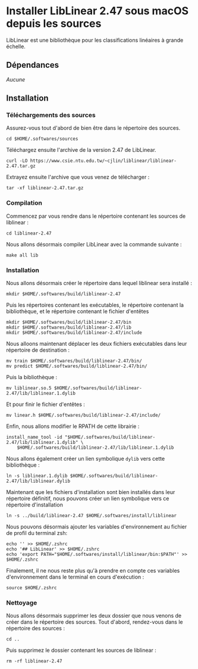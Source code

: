 # Installer LibLinear 2.47 sous macOS depuis les sources

LibLinear est une bibliothèque pour les classifications linéaires à grande
échelle.

## Dépendances

_Aucune_

## Installation

### Téléchargements des sources

Assurez-vous tout d'abord de bien être dans le répertoire des sources.

```
cd $HOME/.softwares/sources
```

Téléchargez ensuite l'archive de la version 2.47 de LibLinear.

```
curl -LO https://www.csie.ntu.edu.tw/~cjlin/liblinear/liblinear-2.47.tar.gz
```

Extrayez ensuite l'archive que vous venez de télécharger :

```
tar -xf liblinear-2.47.tar.gz
```

### Compilation

Commencez par vous rendre dans le répertoire contenant les sources de
liblinear :

```
cd liblinear-2.47
```

Nous allons désormais compiler LibLinear avec la commande suivante :

```
make all lib
```

### Installation

Nous allons désormais créer le répertoire dans lequel liblinear sera installé :

```
mkdir $HOME/.softwares/build/liblinear-2.47
```

Puis les répertoires contenant les exécutables, le répertoire contenant la
bibliothèque, et le répertoire contenant le fichier d'entêtes

```
mkdir $HOME/.softwares/build/liblinear-2.47/bin
mkdir $HOME/.softwares/build/liblinear-2.47/lib
mkdir $HOME/.softwares/build/liblinear-2.47/include
```

Nous alloons maintenant déplacer les deux fichiers exécutables dans leur
répertoire de destination :

```
mv train $HOME/.softwares/build/liblinear-2.47/bin/
mv predict $HOME/.softwares/build/liblinear-2.47/bin/
```

Puis la bibliothèque :

```
mv liblinear.so.5 $HOME/.softwares/build/liblinear-2.47/lib/liblinear.1.dylib
```

Et pour finir le fichier d'entêtes :

```
mv linear.h $HOME/.softwares/build/liblinear-2.47/include/
```

Enfin, nous allons modifier le RPATH de cette librairie :

```
install_name_tool -id "$HOME/.softwares/build/liblinear-2.47/lib/liblinear.1.dylib" \
    $HOME/.softwares/build/liblinear-2.47/lib/liblinear.1.dylib
```

Nous allons également créer un lien symbolique `dylib` vers cette bibliothèque :

```
ln -s liblinear.1.dylib $HOME/.softwares/build/liblinear-2.47/lib/liblinear.dylib
```

Maintenant que les fichiers d'installation sont bien installés dans leur
répertoire définitif, nous pouvons créer un lien symbolique vers ce répertoire
d'installation

```
ln -s ../build/liblinear-2.47 $HOME/.softwares/install/liblinear
```

Nous pouvons désormais ajouter les variables d'environnement au fichier de
profil du terminal zsh:

```
echo '' >> $HOME/.zshrc
echo '## LibLinear' >> $HOME/.zshrc
echo 'export PATH="$HOME/.softwares/install/liblinear/bin:$PATH"' >> $HOME/.zshrc
```

Finalement, il ne nous reste plus qu'à prendre en compte ces variables
d'environnement dans le terminal en cours d'exécution :

```
source $HOME/.zshrc
```

### Nettoyage

Nous allons désormais supprimer les deux dossier que nous venons de créer dans
le répertoire des sources. Tout d'abord, rendez-vous dans le répertoire des
sources :

```
cd ..
```

Puis supprimez le dossier contenant les sources de liblinear :

```
rm -rf liblinear-2.47
```